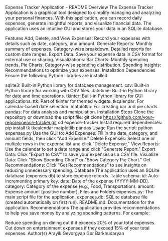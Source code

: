 Expense Tracker Application - README
Overview
The Expense Tracker Application is a graphical tool designed to simplify managing and analyzing your personal finances. With this application, you can record daily expenses, generate insightful reports, and visualize financial data. The application uses an intuitive GUI and stores your data in an SQLite database.

Features
Add, Delete, and View Expenses: Record your expenses with details such as date, category, and amount.
Generate Reports:
Monthly summary of expenses.
Category-wise breakdown.
Detailed reports for custom date ranges.
Export Data: Save your expense data in CSV format for external use or sharing.
Visualizations:
Bar Charts: Monthly spending trends.
Pie Charts: Category-wise spending distribution.
Spending Insights: Recommendations to optimize your expenses.
Installation
Dependencies
Ensure the following Python libraries are installed:

sqlite3: Built-in Python library for database management.
csv: Built-in Python library for working with CSV files.
datetime: Built-in Python library for date and time operations.
tkinter: Built-in Python library for GUI applications.
ttk: Part of tkinter for themed widgets.
tkcalendar: For calendar-based date selection.
matplotlib: For creating bar and pie charts.
pandas: For data analysis and manipulation.
Installation Steps
Clone the repository or download the script file:
git clone https://github.com/your-repo/expense-tracker.git
cd expense-tracker
Install required dependencies:
pip install tk tkcalendar matplotlib pandas
Usage
Run the script:
python expenses.py
Use the GUI to:
Add Expenses: Fill in the date, category, and amount fields, then click "Add Expense."
Delete Expenses: Select one or multiple rows in the expense list and click "Delete Expense."
View Reports: Use the calendar to set a date range and click "Generate Report."
Export Data: Click "Export to CSV" to save your expenses as a CSV file.
Visualize Data: Click "Show Spending Chart" or "Show Category Pie Chart."
Get Recommendations: Click "Get Recommendations" to see insights on reducing unnecessary spending.
Database
The application uses an SQLite database (expenses.db) to store expense records.
Table schema:
id: Auto-incrementing primary key.
date: Date of the expense (YYYY-MM-DD).
category: Category of the expense (e.g., Food, Transportation).
amount: Expense amount (positive number).
Files and Folders
expenses.py: The main script file for the application.
expenses.db: SQLite database file (created automatically on first run).
README.md: Documentation for the application.
Recommendations
The application provides recommendations to help you save money by analyzing spending patterns. For example:

Reduce spending on dining out if it exceeds 20% of your total expenses.
Cut down on entertainment expenses if they exceed 15% of your total expenses.
Author(s)
Arayik Gevorgyan
Gor Barkhudaryan
